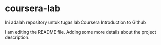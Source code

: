 # coursera-lab
Ini adalah repository untuk tugas lab Coursera Introduction to Github

I am editing the README file. Adding some more details about the project description.

